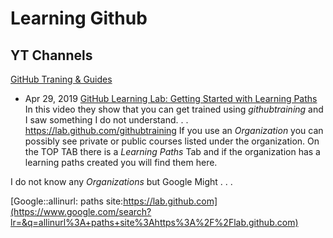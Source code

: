 # Learning Github

## YT Channels

[GitHub Traning & Guides](https://www.youtube.com/channel/UCP7RrmoueENv9TZts3HXXtw)
* Apr 29, 2019 [GitHub Learning Lab: Getting Started with Learning Paths](https://youtu.be/9fRETGPRqWM)<br>
 In this video they show that you can get trained using _githubtraining_ and I saw something I do not understand. . . <br>
 <https://lab.github.com/githubtraining>
 If you use an *Organization* you can possibly see private or public courses listed under the organization.
 On the TOP TAB there is a *Learning Paths* Tab and if the organization has a learning paths created you will find them here.
 
 I do not know any *Organizations* but Google Might . . . 
 
 [Google::allinurl: paths site:https://lab.github.com](https://www.google.com/search?lr=&q=allinurl%3A+paths+site%3Ahttps%3A%2F%2Flab.github.com)
 